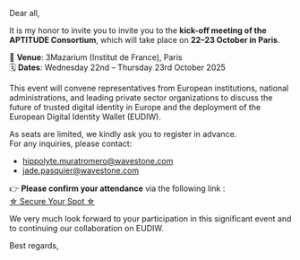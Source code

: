 <!-- var(subject)="[Aptitude] Save the Date – Aptitude Consortium Kick-off Meeting | 22–23 October 2025, Paris" -->
<!-- var(summary)="Consortium Aptitude Kick-off" -->
<!-- var(role)="Coordinator" -->
<br/>
<br/>
<br/>
Dear all,

It is my honor to invite you to invite you to the **kick-off meeting of the APTITUDE Consortium**, which will take place on **22–23 October in Paris**.

📍 **Venue**: 3Mazarium (Institut de France), Paris  
🗓 **Dates**: Wednesday 22nd – Thursday 23rd October 2025  

This event will convene representatives from European institutions, national administrations, and leading private sector organizations to discuss the future of trusted digital identity in Europe and the deployment of the European Digital Identity Wallet (EUDIW).

As seats are limited, we kindly ask you to register in advance.  
For any inquiries, please contact:  
- hippolyte.muratromero@wavestone.com  
- jade.pasquier@wavestone.com  

👉 **Please confirm your attendance** via the following link :  
[<!-- link-model=button --><!-- color=#313178 --> ☆ Secure Your Spot ☆ ](https://lu.ma/tgks1886)

We very much look forward to your participation in this significant event and to continuing our collaboration on EUDIW.  

Best regards,  
